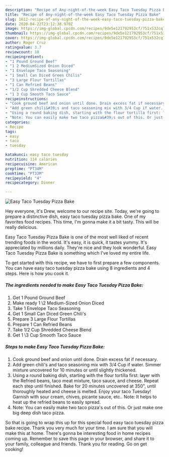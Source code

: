 ```yaml
---
description: "Recipe of Any-night-of-the-week Easy Taco Tuesday Pizza Bake"
title: "Recipe of Any-night-of-the-week Easy Taco Tuesday Pizza Bake"
slug: 1612-recipe-of-any-night-of-the-week-easy-taco-tuesday-pizza-bake
date: 2020-04-22T23:12:38.970Z
image: https://img-global.cpcdn.com/recipes/9de5e121792953cf/751x532cq70/easy-taco-tuesday-pizza-bake-recipe-main-photo.jpg
thumbnail: https://img-global.cpcdn.com/recipes/9de5e121792953cf/751x532cq70/easy-taco-tuesday-pizza-bake-recipe-main-photo.jpg
cover: https://img-global.cpcdn.com/recipes/9de5e121792953cf/751x532cq70/easy-taco-tuesday-pizza-bake-recipe-main-photo.jpg
author: Roger Cruz
ratingvalue: 3.7
reviewcount: 10
recipeingredient:
- "1 Pound Ground Beef"
- "1 2 MediumSized Onion Diced"
- "1 Envelope Taco Seasoning"
- "1 Small Can Diced Green Chilis"
- "3 Large Flour Tortillas"
- "1 Can Refried Beans"
- "1/2 Cup Shredded Cheese Blend"
- "1 3 Cup Smooth Taco Sauce"
recipeinstructions:
- "Cook ground beef and onion until done. Drain excess fat if necessary."
- "Add green chili&#39;s and taco seasoning mix with 3/4 Cup if water. Simmer mixture uncovered for 10 minutes or until slightly thickened."
- "Using a round baking dish, starting with the flour tortilla first: layer with the Refried beans, taco meat mixture, taco sauce, and cheese. Repeat each step until finished. Bake for 20 minutes uncovered at 350&#34;, until thoroughly heated and cheese is melted. Enjoy your taco Tuesday! Garnish with sour cream, chives, picante sauce, etc.. Note: It helps to heat up the refried beans to easily spread."
- "Note: You can easily make two taco pizza&#39;s out of this. Or just make one big deep dish taco pizza."
categories:
- Recipe
tags:
- easy
- taco
- tuesday

katakunci: easy taco tuesday 
nutrition: 114 calories
recipecuisine: American
preptime: "PT34M"
cooktime: "PT33M"
recipeyield: "4"
recipecategory: Dinner

---
```



![Easy Taco Tuesday Pizza Bake](https://img-global.cpcdn.com/recipes/9de5e121792953cf/751x532cq70/easy-taco-tuesday-pizza-bake-recipe-main-photo.jpg)

Hey everyone, it's Drew, welcome to our recipe site. Today, we're going to prepare a distinctive dish, easy taco tuesday pizza bake. One of my favorites food recipes. This time, I'm gonna make it a bit tasty. This will be really delicious.

Easy Taco Tuesday Pizza Bake is one of the most well liked of recent trending foods in the world. It's easy, it is quick, it tastes yummy. It's appreciated by millions daily. They're nice and they look wonderful. Easy Taco Tuesday Pizza Bake is something which I've loved my entire life.




To get started with this recipe, we have to first prepare a few components. You can have easy taco tuesday pizza bake using 8 ingredients and 4 steps. Here is how you cook it.

<!--inarticleads1-->

##### The ingredients needed to make Easy Taco Tuesday Pizza Bake:

1. Get 1 Pound Ground Beef
1. Make ready 1 \2 Medium-Sized Onion Diced
1. Take 1 Envelope Taco Seasoning
1. Get 1 Small Can Diced Green Chili&#39;s
1. Prepare 3 Large Flour Tortillas
1. Prepare 1 Can Refried Beans
1. Take 1/2 Cup Shredded Cheese Blend
1. Get 1 \3 Cup Smooth Taco Sauce




<!--inarticleads2-->

##### Steps to make Easy Taco Tuesday Pizza Bake:

1. Cook ground beef and onion until done. Drain excess fat if necessary.
1. Add green chili&#39;s and taco seasoning mix with 3/4 Cup if water. Simmer mixture uncovered for 10 minutes or until slightly thickened.
1. Using a round baking dish, starting with the flour tortilla first: layer with the Refried beans, taco meat mixture, taco sauce, and cheese. Repeat each step until finished. Bake for 20 minutes uncovered at 350&#34;, until thoroughly heated and cheese is melted. Enjoy your taco Tuesday! Garnish with sour cream, chives, picante sauce, etc.. Note: It helps to heat up the refried beans to easily spread.
1. Note: You can easily make two taco pizza&#39;s out of this. Or just make one big deep dish taco pizza.




So that is going to wrap this up for this special food easy taco tuesday pizza bake recipe. Thank you very much for your time. I am sure that you will make this at home. There's gonna be interesting food in home recipes coming up. Remember to save this page in your browser, and share it to your family, colleague and friends. Thank you for reading. Go on get cooking!
